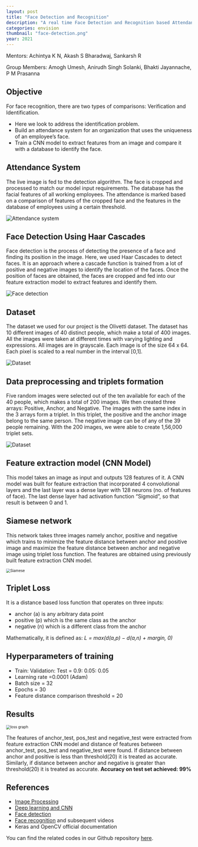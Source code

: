 ```yaml
---
layout: post
title: "Face Detection and Recognition"
description: "A real time Face Detection and Recognition based Attendance System model for a workplace"
categories: envision
thumbnail: "face-detection.png"
year: 2021
---
```


Mentors: Achintya K N, Akash S Bharadwaj, Sankarsh R

Group Members: Amogh Umesh, Anirudh Singh Solanki, Bhakti Jayannache, P M Prasanna

## Objective

For face recognition, there are two types of comparisons: Verification and Identification.

* Here we look to address the identification problem.
* Build an attendance system for an organization that uses the uniqueness of an employee’s face.
* Train a CNN model to extract features from an image and compare it with a database to identify the face.

## Attendance System

The live image is fed to the detection algorithm. The face is cropped and processed to match our model input requirements. The database has the facial features of all working employees. The attendance is marked based on a comparison of features of the cropped face and the features in the database of employees using a certain threshold.

![Attendance system](/virtual-expo/assets/img/envision/diode/face_detect_img1.png)

## Face Detection Using Haar Cascades

Face detection is the process of detecting the presence of a face and finding its position in the image. Here, we used Haar Cascades to detect faces. It is an approach where a cascade function is trained from a lot of positive and negative images to identify the location of the faces. Once the position of faces are obtained, the faces are cropped and fed into our feature extraction model to extract features and identify them.

![Face detection](/virtual-expo/assets/img/envision/diode/face_detect_img2.png)

## Dataset

The dataset we used for our project is the Olivetti dataset. The dataset has 10 different images of 40 distinct people, which make a total of 400 images. All the images were taken at different times with varying lighting and expressions. All images are in grayscale. Each image is of the size 64 x 64. Each pixel is scaled to a real number in the interval [0,1].

![Dataset](/virtual-expo/assets/img/envision/diode/face_detect_img3.png)

## Data preprocessing and triplets formation

Five random images were selected out of the ten available for each of the 40 people, which makes a total of 200 images. We then created three arrays: Positive, Anchor, and Negative. The images with the same index in the 3 arrays form a triplet. In this triplet, the positive and the anchor image belong to the same person. The negative image can be of any of the 39 people remaining.    With the 200 images, we were able to create 1,56,000 triplet sets.

![Dataset](/virtual-expo/assets/img/envision/diode/face_detect_img4.png)

## Feature extraction model (CNN Model)

This model takes an image as input and outputs 128 features of it. A CNN model was built for feature extraction that incorporated 4 convolutional layers and the last layer was a dense layer with 128 neurons (no. of features of face). The last dense layer had activation function “Sigmoid”, so that result is between 0 and 1.

## Siamese network

This network takes three images namely anchor, positive and negative which trains to minimize the feature distance between anchor and positive image and maximize the feature distance between anchor and negative image using triplet loss function. The features are obtained using previously built feature extraction CNN model.

<img src="/virtual-expo/assets/img/envision/diode/face_detect_img5.png" alt="Siamese" style="zoom:70%;">

## Triplet Loss

It is a distance based loss function that operates on three inputs:

* anchor (a) is any arbitrary data point
* positive (p) which is the same class as the anchor
* negative (n) which is a different class from the anchor

Mathematically, it is defined as: *L = max(d(a,p) − d(a,n) + margin, 0)*

## Hyperparameters of training

* Train: Validation: Test = 0.9: 0.05: 0.05
* Learning rate =0.0001 (Adam)
* Batch size = 32
* Epochs = 30
* Feature distance comparison threshold = 20

## Results

<img src="/virtual-expo/assets/img/envision/diode/face_detect_img6.png" alt="loss graph" style="zoom:70%;" />

The features of anchor_test, pos_test and negative_test were extracted from feature extraction CNN model and distance of features between anchor_test, pos_test and negative_test were found. If distance between anchor and positive is less than threshold(20) it is treated as accurate. Similarly, if distance between anchor and negative is greater than threshold(20) it is treated as accurate.
**Accuracy on test set achieved: 99%**

## References

* [Image Processing](https://www.geeksforgeeks.org/introduction-to-opencv//)
* [Deep learning and CNN](https://youtube.com/playlist?list=PLZbbT5o_s2xq7LwI2y8_QtvuXZedL6tQU)
* [Face detection](https://towardsdatascience.com/understanding-face-detection-with-the-viola-jones-object-detection-framework-c55cc2a9da14)
* [Face recognition](https://youtu.be/-FfMVnwXrZ0) and subsequent videos
* Keras and OpenCV official documentation

You can find the related codes in our Github repository [here](https://github.com/IEEE-NITK/Face-detection-and-Recognition).
